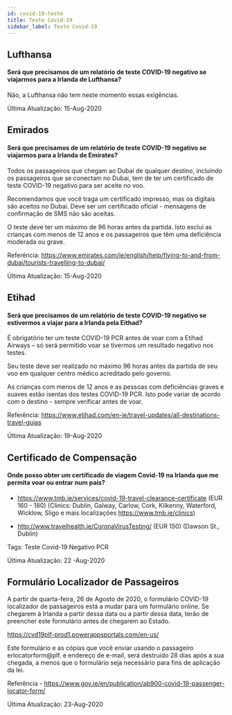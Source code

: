 ```yaml
---
id: covid-19-teste
title: Teste Covid-19
sidebar_label: Teste Covid-19
---
```



## Lufthansa

#### **Será que precisamos de um relatório de teste COVID-19 negativo se viajarmos para a Irlanda de Lufthansa?**

Não, a Lufthansa não tem neste momento essas exigências.

Última Atualização: 15-Aug-2020

## Emirados

#### **Será que precisamos de um relatório de teste COVID-19 negativo se viajarmos para a Irlanda de Emirates?**

Todos os passageiros que chegam ao Dubai de qualquer destino, incluindo os passageiros que se conectam no Dubai, tem de ter um certificado de teste COVID-19 negativo para ser aceite no voo.

Recomendamos que você traga um certificado impresso, mas os digitais são aceitos no Dubai. Deve ser um certificado oficial - mensagens de confirmação de SMS não são aceitas.

O teste deve ter um máximo de 96 horas antes da partida. Isto exclui as crianças com menos de 12 anos e os passageiros que têm uma deficiência moderada ou grave.


Referência: https://www.emirates.com/ie/english/help/flying-to-and-from-dubai/tourists-travelling-to-dubai/

Última Atualização: 15-Aug-2020

## Etihad

#### **Será que precisamos de um relatório de teste COVID-19 negativo se estivermos a viajar para a Irlanda pela Eithad?**

É obrigatório ter um teste COVID-19 PCR antes de voar com a Etihad Airways – só será permitido voar se tivermos um resultado negativo nos testes.

Seu teste deve ser realizado no máximo 96 horas antes da partida de seu voo em qualquer centro médico acreditado pelo governo.

As crianças com menos de 12 anos e as pessoas com deficiências graves e suaves estão isentas dos testes COVID-19 PCR. Isto pode variar de acordo com o destino - sempre verificar antes de voar.

Referência: https://www.etihad.com/en-ie/travel-updates/all-destinations-travel-guias

Última Atualização: 19-Aug-2020

## Certificado de Compensação

#### Onde posso obter um certificado de viagem Covid-19 na Irlanda que me permita voar ou entrar num país?

* https://www.tmb.ie/services/covid-19-travel-clearance-certificate (EUR 160 - 180) (Clinics: Dublin, Galway, Carlow, Cork, Kilkenny, Waterford, Wicklow, Sligo e mais localizações https://www.tmb.ie/clinics)

* http://www.travelhealth.ie/CoronaVirusTesting/ (EUR 150) (Dawson St., Dublin)

Tags: Teste Covid-19 Negativo PCR

Última Atualização: 22 -Aug-2020

## Formulário Localizador de Passageiros

A partir de quarta-feira, 26 de Agosto de 2020, o formulário COVID-19 localizador de passageiros está a mudar para um formulário online. Se chegarem à Irlanda a partir dessa data ou a partir dessa data, terão de preencher este formulário antes de chegarem ao Estado.

https://cvd19plf-prod1.powerappsportals.com/en-us/

Este formulário e as cópias que você enviar usando o passageiro erlocatorform@plf. e endereço de e-mail, será destruído 28 dias após a sua chegada, a menos que o formulário seja necessário para fins de aplicação da lei.

Referência - https://www.gov.ie/en/publication/ab900-covid-19-passenger-locator-form/

Última Atualização: 23-Aug-2020